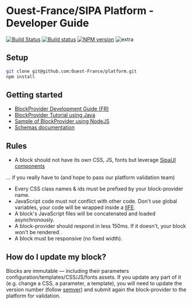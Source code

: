 # Ouest-France/SIPA Platform - Developer Guide

[![Build Status](https://travis-ci.org/Ouest-France/platform.svg?branch=master)](https://travis-ci.org/Ouest-France/platform) [![Build status](https://ci.appveyor.com/api/projects/status/9xsw4bboduma93tv/branch/master?svg=true)](https://ci.appveyor.com/project/Ouest-France/platform/branch/master) [![NPM version](https://img.shields.io/npm/v/@ouest-france/schemas.svg)](https://www.npmjs.com/package/@ouest-france/schemas)
![extra](https://img.shields.io/badge/actively%20maintained-yes-ff69b4.svg?)

<!-- @todo add "get help on slack" link here -->

## Setup

```sh
git clone git@github.com:Ouest-France/platform.git
npm install
```

## Getting started


* [BlockProvider Development Guide (FR)](/BlockProvider-guide-fr.md)
* [BlockProvider Tutorial using Java](/packages/blockprovider-tutorial-parkings)
* [Sample of BlockProvider using NodeJS](/packages/blockprovider-example)
* [Schemas documentation](/packages/documentation)


## Rules

- A block should not have its own CSS, JS, fonts but leverage [SipaUI components](https://github.com/Ouest-France/SipaUI)

... if you really have to (and hope to pass our platform validation team)

- Every CSS class names & ids must be prefixed by your block-provider name.
- JavaScript code must not conflict with other code. Don't use global variables, your code will be wrapped inside a [IIFE](https://developer.mozilla.org/en-US/docs/Glossary/IIFE).
- A block's JavaScript files will be concatenated and loaded asynchronously.
- A block-provider should respond in less 150ms. If it doesn't, your block won't be rendered .
- A block must be responsive (no fixed width).

## How do I update my block?

Blocks are immutable — including their parameters configuration/templates/CSS/JS/fonts assets. If you update any part of it (e.g. change a CSS, a parameter, a template), you will need to update the version number (follow [semver](https://semver.org)) and submit again the block-provider to the platform for validation.
